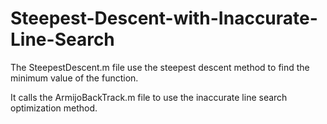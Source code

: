 # Steepest-Descent-with-Inaccurate-Line-Search
The SteepestDescent.m file use the steepest descent method to find the minimum value of the function.
<p>
It calls the ArmijoBackTrack.m file to use the inaccurate line search optimization method.
